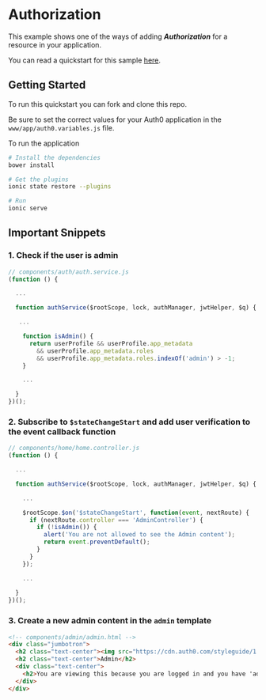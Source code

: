 # Authorization

This example shows one of the ways of adding ***Authorization*** for a resource in your application.

You can read a quickstart for this sample [here](https://auth0.com/docs/quickstart/spa/angularjs/07-authorization). 

## Getting Started

To run this quickstart you can fork and clone this repo.

Be sure to set the correct values for your Auth0 application in the `www/app/auth0.variables.js` file.

To run the application

```bash
# Install the dependencies
bower install

# Get the plugins
ionic state restore --plugins

# Run
ionic serve
```


## Important Snippets

### 1. Check if the user is admin

```js
// components/auth/auth.service.js
(function () {

  ...

  function authService($rootScope, lock, authManager, jwtHelper, $q) {

   ...

    function isAdmin() {
      return userProfile && userProfile.app_metadata
        && userProfile.app_metadata.roles
        && userProfile.app_metadata.roles.indexOf('admin') > -1;
    }

    ...

  }
})();
```

### 2. Subscribe to `$stateChangeStart` and add user verification to the event callback function

```js
// components/home/home.controller.js
(function () {

  ...

  function authService($rootScope, lock, authManager, jwtHelper, $q) {

    ...

    $rootScope.$on('$stateChangeStart', function(event, nextRoute) {
      if (nextRoute.controller === 'AdminController') {
        if (!isAdmin()) {
          alert('You are not allowed to see the Admin content');
          return event.preventDefault();
        }
      }
    });

    ...
    
  }
})();
```

### 3. Create a new admin content in the `admin` template

```html
<!-- components/admin/admin.html -->
<div class="jumbotron">
  <h2 class="text-center"><img src="https://cdn.auth0.com/styleguide/1.0.0/img/badge.svg"></h2>
  <h2 class="text-center">Admin</h2>
  <div class="text-center">
    <h2>You are viewing this because you are logged in and you have 'admin' role</h2>
  </div>
</div>
```